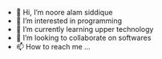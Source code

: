 - 👋 Hi, I’m noore alam siddique
- 👀 I’m interested in programming
- 🌱 I’m currently learning upper technology
- 💞️ I’m looking to collaborate on softwares
- 📫 How to reach me ...

<!---
noorcse1/noorcse1 is a ✨ special ✨ repository because its `README.md` (this file) appears on your GitHub profile.
You can click the Preview link to take a look at your changes.
--->
